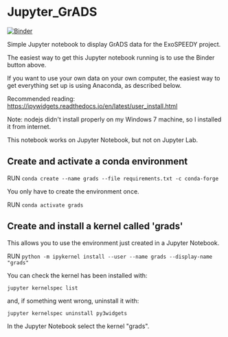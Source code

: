 # Jupyter_GrADS

[![Binder](https://mybinder.org/badge_logo.svg)](https://mybinder.org/v2/gh/sebranchett/Jupyter_GrADS/master?filepath=grads_data.ipynb)

Simple Jupyter notebook to display GrADS data for the ExoSPEEDY project.

The easiest way to get this Jupyter notebook running is to use the Binder button above.

If you want to use your own data on your own computer, the easiest way to get everything set up is using Anaconda, as described below.

Recommended reading: https://ipywidgets.readthedocs.io/en/latest/user_install.html

Note: nodejs didn't install properly on my Windows 7 machine, so I installed it from internet.

This notebook works on Jupyter Notebook, but not on Jupyter Lab.

## Create and activate a conda environment

RUN 
```conda create --name grads --file requirements.txt -c conda-forge```

You only have to create the environment once.

RUN 
```conda activate grads```

## Create and install a kernel called 'grads'
This allows you to use the environment just created in a Jupyter Notebook.

RUN
```python -m ipykernel install --user --name grads --display-name "grads"```

You can check the kernel has been installed with:

```jupyter kernelspec list```

and, if something went wrong, uninstall it with:

```jupyter kernelspec uninstall py3widgets```

In the Jupyter Notebook select the kernel "grads".


